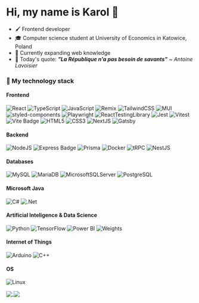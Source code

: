 # Hi, my name is Karol 👋

- 🖌️ Frontend developer
- 🎓 Computer science student at University of Economics in Katowice, Poland
- 🌱 Currently expanding web knowledge
- 📖 Today's quote: ***"La République n'a pas besoin de savants"*** ~ *Antoine Lavoisier*

### 🔧 My technology stack

#### Frontend
![React](https://img.shields.io/badge/React-20232A?style=flat-square&logo=react&logoColor=61DAFB) 
![TypeScript](https://img.shields.io/badge/TypeScript-007ACC?style=flat-square&logo=typescript&logoColor=white) 
![JavaScript](https://img.shields.io/badge/JavaScript-F7DF1E?style=flat-square&logo=javascript&logoColor=black) 
![Remix](https://img.shields.io/badge/Remix-000?logo=remix&logoColor=fff&style=flat-square)
![TailwindCSS](https://img.shields.io/badge/Tailwind_CSS-38B2AC?style=flat-square&logo=tailwind-css&logoColor=white) 
![MUI](https://img.shields.io/badge/MUI-007FFF?logo=mui&logoColor=fff&style=flat-square)
![styled-components](https://img.shields.io/badge/styled--components-DB7093?logo=styledcomponents&logoColor=fff&style=flat-square)
![Playwright](https://img.shields.io/badge/Playwright-45ba4b?logo=Playwright&logoColor=fff&style=flat-square)
![ReactTestingLibrary](https://img.shields.io/badge/React%20Testing%20Library-323330?style=flat-square&logo=testing-library&logoColor=red) 
![Jest](https://img.shields.io/badge/Jest-C21325?logo=jest&logoColor=fff&style=flat-square)
![Vitest](https://img.shields.io/badge/Vitest-6E9F18?logo=vitest&logoColor=fff&style=flat-square)
![Vite Badge](https://img.shields.io/badge/Vite-646CFF?logo=vite&logoColor=fff&style=flat-square)
![HTML5](https://img.shields.io/badge/HTML5-%23E34F26.svg?style=flat-square&logo=html5&logoColor=white) 
![CSS3](https://img.shields.io/badge/CSS3-%231572B6.svg?style=flat-square&logo=css3&logoColor=white) 
![NextJS](https://img.shields.io/badge/Next%20JS-000000?style=flat-square&logo=nextdotjs&logoColor=white)
![Gatsby](https://img.shields.io/badge/Gatsby-%23663399.svg?logo=gatsby&logoColor=white&style=flat-square)

#### Backend
![NodeJS](https://img.shields.io/badge/Node.js-43853D?style=flat-square&logo=node.js&logoColor=white) 
![Express Badge](https://img.shields.io/badge/Express-000?logo=express&logoColor=fff&style=flat-square)
![Prisma](https://img.shields.io/badge/Prisma-2D3748?logo=prisma&logoColor=fff&style=flat-square)
![Docker](https://img.shields.io/badge/Docker-2496ED?logo=docker&logoColor=fff&style=flat-square)
![tRPC](https://img.shields.io/badge/tRPC-2596BE?logo=trpc&logoColor=fff&style=flat-square)
![NestJS](https://img.shields.io/badge/nestjs-%23E0234E.svg?logo=nestjs&logoColor=white&style=flat-square)

#### Databases
![MySQL](https://img.shields.io/badge/MySQL-00718B?style=flat-square&logo=mysql&logoColor=white) 
![MariaDB](https://img.shields.io/badge/MariaDB-003545?style=flat-square&logo=mariadb&logoColor=white) 
![MicrosoftSQLServer](https://img.shields.io/badge/Microsoft%20SQL%20Server-CC2927?style=flat-square&logo=microsoft%20sql%20server&logoColor=white) 
![PostgreSQL](https://img.shields.io/badge/PostgreSQL-%23316192.svg?style=flat-square&logo=postgresql&logoColor=white)

#### Microsoft Java
![C#](https://img.shields.io/badge/C%23-%23239120.svg?style=flat-square&logo=csharp&logoColor=white) 
![.Net](https://img.shields.io/badge/.NET-5C2D91?style=flat-square&logo=.net&logoColor=white) 

#### Artificial Inteligence & Data Science
![Python](https://img.shields.io/badge/Python-3670A0?style=flat-square&logo=python&logoColor=ffdd54)
![TensorFlow](https://img.shields.io/badge/TensorFlow-FF6F00?style=flat-square&logo=tensorflow&logoColor=white) 
![Power BI](https://img.shields.io/badge/Power%20BI-F2C811?logo=powerbi&logoColor=000&style=flat-square)
![Weights](https://img.shields.io/badge/Weights_&_Biases-FFBE00?style=flat-square&logo=WeightsAndBiases&logoColor=white)

#### Internet of Things
![Arduino](https://img.shields.io/badge/Arduino-00979D?style=flat-square&logo=Arduino&logoColor=white)
![C++](https://img.shields.io/badge/C%2B%2B-00599C?logo=cplusplus&logoColor=fff&style=flat-square)

#### OS
![Linux](https://img.shields.io/badge/Linux-FCC624?logo=linux&logoColor=000&style=flat-square)

<a href="https://github.com/karolstawowski">
  <img align="center" src="https://github-readme-stats.vercel.app/api?username=karolstawowski&show_icons=true&theme=github_dark&rank_icon=github&line_height=27">
</a>

<a href="https://github.com/karolstawowski">
  <img align="center" src="https://github-readme-stats.vercel.app/api/top-langs/?username=karolstawowski&theme=github_dark&langs_count=3&card_width=320&size_weight=0.5&count_weight=0.5&hide=jupyter%20notebook">
</a>
